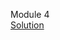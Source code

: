 Module 4 <br>
<a href="https://sujithcg.github.io/HTML-CSS-JS/module4-solution/" rel="nofollow">Solution</a>
